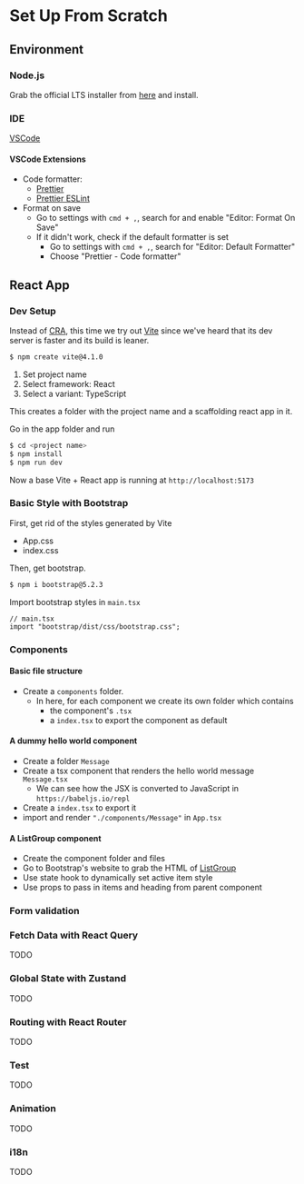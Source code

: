 # Set Up From Scratch

## Environment

### Node.js

Grab the official LTS installer from [here](https://nodejs.org/en/download) and install.

### IDE

[VSCode](https://code.visualstudio.com/)

#### VSCode Extensions

- Code formatter:
  - [Prettier](https://prettier.io/)
  - [Prettier ESLint](https://marketplace.visualstudio.com/items?itemName=rvest.vs-code-prettier-eslint)
- Format on save
  - Go to settings with `cmd + ,`, search for and enable "Editor: Format On Save"
  - If it didn't work, check if the default formatter is set
    - Go to settings with `cmd + ,`, search for "Editor: Default Formatter"
    - Choose "Prettier - Code formatter"

## React App

### Dev Setup

Instead of [CRA](https://create-react-app.dev/), this time we try out [Vite](https://vitejs.dev/) since we've heard that its dev server is faster and its build is leaner.

```bash
$ npm create vite@4.1.0
```

1. Set project name
2. Select framework: React
3. Select a variant: TypeScript

This creates a folder with the project name and a scaffolding react app in it.

Go in the app folder and run

```bash
$ cd <project name>
$ npm install
$ npm run dev
```

Now a base Vite + React app is running at `http://localhost:5173`

### Basic Style with Bootstrap

First, get rid of the styles generated by Vite

- App.css
- index.css

Then, get bootstrap.

```bash
$ npm i bootstrap@5.2.3
```

Import bootstrap styles in `main.tsx`

```tsx
// main.tsx
import "bootstrap/dist/css/bootstrap.css";
```

### Components

#### Basic file structure

- Create a `components` folder.
  - In here, for each component we create its own folder which contains
    - the component's `.tsx`
    - a `index.tsx` to export the component as default

#### A dummy hello world component

- Create a folder `Message`
- Create a tsx component that renders the hello world message `Message.tsx`
  - We can see how the JSX is converted to JavaScript in `https://babeljs.io/repl`
- Create a `index.tsx` to export it
- import and render `"./components/Message"` in `App.tsx`

#### A ListGroup component

- Create the component folder and files
- Go to Bootstrap's website to grab the HTML of [ListGroup](https://getbootstrap.com/docs/4.0/components/list-group/)
- Use state hook to dynamically set active item style
- Use props to pass in items and heading from parent component

### Form validation

### Fetch Data with React Query

TODO

### Global State with Zustand

TODO

### Routing with React Router

TODO

### Test

TODO

### Animation

TODO

### i18n

TODO
